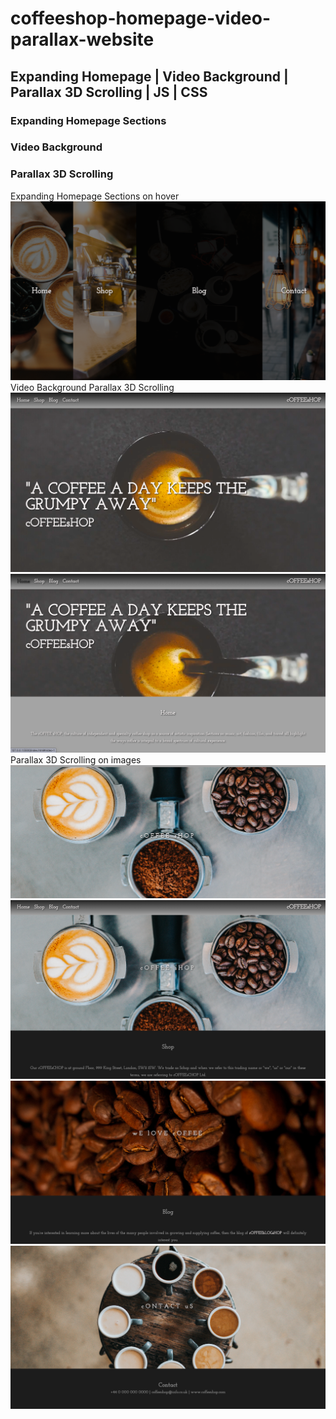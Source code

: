 # coffeeshop-homepage-video-parallax-website
## Expanding Homepage | Video Background | Parallax 3D Scrolling | JS | CSS
### Expanding Homepage Sections
### Video Background
### Parallax 3D Scrolling</br>
Expanding Homepage Sections on hover
<img src="readmeImages/i1.png">
Video Background Parallax 3D Scrolling
<img src="readmeImages/i2.png">
<img src="readmeImages/i3.png">
Parallax 3D Scrolling on images
<img src="readmeImages/i4.png">
<img src="readmeImages/i5.png">
<img src="readmeImages/i6.png">
<img src="readmeImages/i7.png">
